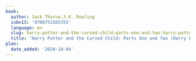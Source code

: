 ```yaml
---
book:
  author: Jack Thorne,J.K. Rowling
  isbn13: '9780751565355'
  language: en
  slug: harry-potter-and-the-cursed-child-parts-one-and-two-harry-potter-8
  title: 'Harry Potter and the Cursed Child: Parts One and Two (Harry Potter, #8)'
plan:
  date_added: '2020-10-04'
---
```

